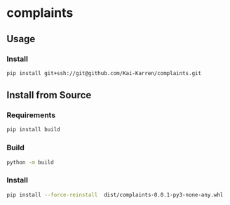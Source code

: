 # complaints

## Usage

### Install 

```bash
pip install git+ssh://git@github.com/Kai-Karren/complaints.git
```

## Install from Source

### Requirements

```bash
pip install build
```

### Build

```bash
python -m build
```

### Install

```bash
pip install --force-reinstall  dist/complaints-0.0.1-py3-none-any.whl
```


